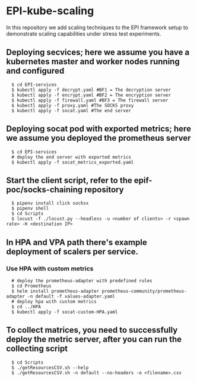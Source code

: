 # EPI-kube-scaling
In this repository we add scaling techniques to the EPI framework setup to demonstrate scaling capabilities under stress test experiments.

## Deploying secvices; here we assume you have a kubernetes master and worker nodes running and configured
```shell
  $ cd EPI-services
  $ kubectl apply -f decrypt.yaml #BF1 = The decryption server
  $ kubectl apply -f encrypt.yaml #BF2 = The encryption server
  $ kubectl apply -f firewall.yaml #BF3 = The firewall server
  $ kubectl apply -f proxy.yaml #The SOCKS proxy
  $ kubectl apply -f socat.yaml #The end server
```

## Deploying socat pod with exported metrics; here we assume you deployed the prometheus server
```shell
  $ cd EPI-services
  # deploy the end server with exported metrics 
  $ kubectl apply -f socat_metrics_exported.yaml 
```

## Start the client script, refer to the epif-poc/socks-chaining repository 

```shell
  $ pipenv install click socksx
  $ pipenv shell
  $ cd Scripts
  $ locust -f ./locust.py --headless -u <number of clients> -r <spawn rate> -H <destination IP>
```

## In HPA and VPA path there's example deployment of scalers per service.

### Use HPA with custom metrics

```shell
  # deploy the prometheus-adapter with predefined rules
  $ cd Prometheus
  $ helm install prometheus-adapter prometheus-community/prometheus-adapter -n default -f values-adapter.yaml 
  # deploy hpa with custom metrics
  $ cd ../HPA
  $ kubectl apply -f socat-custom-HPA.yaml
```
  
## To collect matrices, you need to successfully deploy the metric server, after you can run the collecting script
```shell
  $ cd Scripts 
  $ ./getResourcesCSV.sh --help 
  $ ./getResourcesCSV.sh -n default --no-headers -o <filename>.csv
  ```
